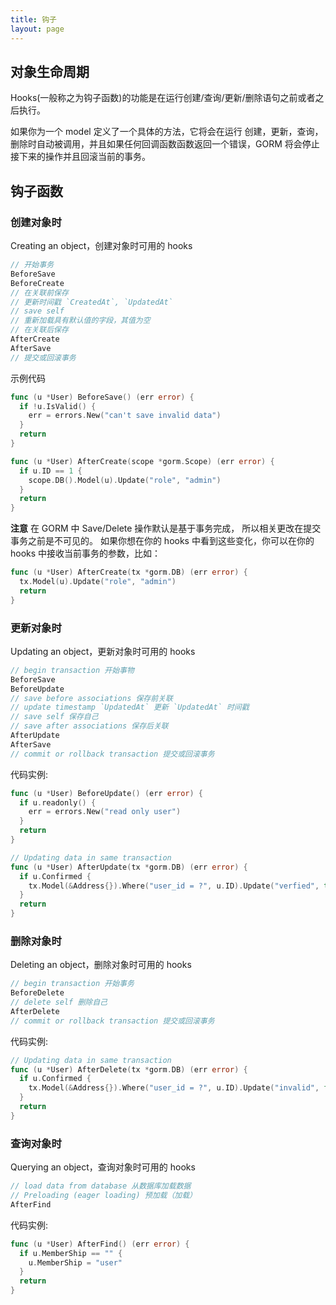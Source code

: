 ```yaml
---
title: 钩子
layout: page
---
```


## 对象生命周期

Hooks(一般称之为钩子函数)的功能是在运行创建/查询/更新/删除语句之前或者之后执行。

如果你为一个 model 定义了一个具体的方法，它将会在运行 创建，更新，查询，删除时自动被调用，并且如果任何回调函数函数返回一个错误，GORM 将会停止接下来的操作并且回滚当前的事务。

## 钩子函数

### 创建对象时

Creating an object，创建对象时可用的 hooks

```go
// 开始事务
BeforeSave
BeforeCreate
// 在关联前保存
// 更新时间戳 `CreatedAt`, `UpdatedAt`
// save self
// 重新加载具有默认值的字段，其值为空
// 在关联后保存
AfterCreate
AfterSave
// 提交或回滚事务
```

示例代码

```go
func (u *User) BeforeSave() (err error) {
  if !u.IsValid() {
    err = errors.New("can't save invalid data")
  }
  return
}

func (u *User) AfterCreate(scope *gorm.Scope) (err error) {
  if u.ID == 1 {
    scope.DB().Model(u).Update("role", "admin")
  }
  return
}
```

**注意** 在 GORM 中 Save/Delete 操作默认是基于事务完成， 所以相关更改在提交事务之前是不可见的。 如果你想在你的 hooks 中看到这些变化，你可以在你的 hooks 中接收当前事务的参数，比如：

```go
func (u *User) AfterCreate(tx *gorm.DB) (err error) {
  tx.Model(u).Update("role", "admin")
  return
}
```

### 更新对象时

Updating an object，更新对象时可用的 hooks

```go
// begin transaction 开始事物
BeforeSave
BeforeUpdate
// save before associations 保存前关联
// update timestamp `UpdatedAt` 更新 `UpdatedAt` 时间戳
// save self 保存自己
// save after associations 保存后关联
AfterUpdate
AfterSave
// commit or rollback transaction 提交或回滚事务
```

代码实例:

```go
func (u *User) BeforeUpdate() (err error) {
  if u.readonly() {
    err = errors.New("read only user")
  }
  return
}

// Updating data in same transaction
func (u *User) AfterUpdate(tx *gorm.DB) (err error) {
  if u.Confirmed {
    tx.Model(&Address{}).Where("user_id = ?", u.ID).Update("verfied", true)
  }
  return
}
```

### 删除对象时

Deleting an object，删除对象时可用的 hooks

```go
// begin transaction 开始事务
BeforeDelete
// delete self 删除自己
AfterDelete
// commit or rollback transaction 提交或回滚事务
```

代码实例:

```go
// Updating data in same transaction
func (u *User) AfterDelete(tx *gorm.DB) (err error) {
  if u.Confirmed {
    tx.Model(&Address{}).Where("user_id = ?", u.ID).Update("invalid", false)
  }
  return
}
```

### 查询对象时

Querying an object，查询对象时可用的 hooks

```go
// load data from database 从数据库加载数据
// Preloading (eager loading) 预加载（加载）
AfterFind
```

代码实例:

```go
func (u *User) AfterFind() (err error) {
  if u.MemberShip == "" {
    u.MemberShip = "user"
  }
  return
}
```